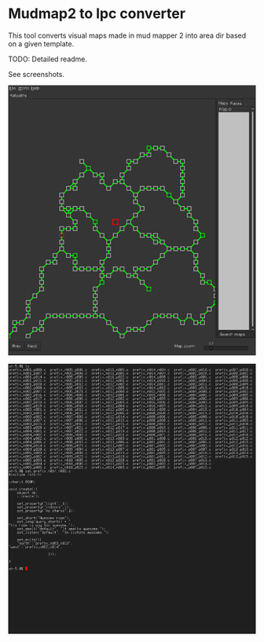 Mudmap2 to lpc converter
========================

This tool converts visual maps made in mud mapper 2 into area dir
based on a given template.

TODO: Detailed readme.

See screenshots.

![Mudmap2](mm.png)

![LPCareadir](lpc.png)
